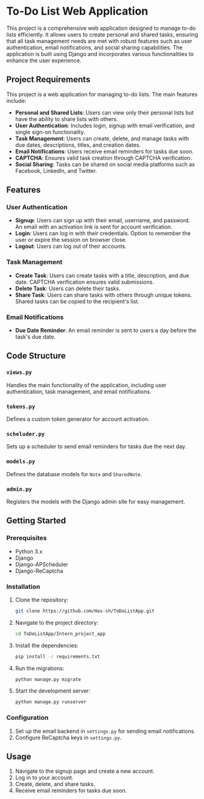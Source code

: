 # To-Do List Web Application

This project is a comprehensive web application designed to manage to-do lists efficiently. It allows users to create personal and shared tasks, ensuring that all task management needs are met with robust features such as user authentication, email notifications, and social sharing capabilities. The application is built using Django and incorporates various functionalities to enhance the user experience.

## Project Requirements
This project is a web application for managing to-do lists. The main features include:

- **Personal and Shared Lists**: Users can view only their personal lists but have the ability to share lists with others.
- **User Authentication**: Includes login, signup with email verification, and single sign-on functionality.
- **Task Management**: Users can create, delete, and manage tasks with due dates, descriptions, titles, and creation dates.
- **Email Notifications**: Users receive email reminders for tasks due soon.
- **CAPTCHA**: Ensures valid task creation through CAPTCHA verification.
- **Social Sharing**: Tasks can be shared on social media platforms such as Facebook, LinkedIn, and Twitter.

## Features

### User Authentication
- **Signup**: Users can sign up with their email, username, and password. An email with an activation link is sent for account verification.
- **Login**: Users can log in with their credentials. Option to remember the user or expire the session on browser close.
- **Logout**: Users can log out of their accounts.

### Task Management
- **Create Task**: Users can create tasks with a title, description, and due date. CAPTCHA verification ensures valid submissions.
- **Delete Task**: Users can delete their tasks.
- **Share Task**: Users can share tasks with others through unique tokens. Shared tasks can be copied to the recipient's list.

### Email Notifications
- **Due Date Reminder**: An email reminder is sent to users a day before the task's due date.

## Code Structure

### `views.py`
Handles the main functionality of the application, including user authentication, task management, and email notifications.

### `tokens.py`
Defines a custom token generator for account activation.

### `scheluder.py`
Sets up a scheduler to send email reminders for tasks due the next day.

### `models.py`
Defines the database models for `Note` and `SharedNote`.

### `admin.py`
Registers the models with the Django admin site for easy management.

## Getting Started

### Prerequisites
- Python 3.x
- Django
- Django-APScheduler
- Django-ReCaptcha

### Installation
1. Clone the repository:
    ```bash
    git clone https://github.com/Has-sh/ToDoListApp.git
    ```
2. Navigate to the project directory:
    ```bash
    cd ToDoListApp/Intern_project_app
    ```
3. Install the dependencies:
    ```bash
    pip install -r requirements.txt
    ```
4. Run the migrations:
    ```bash
    python manage.py migrate
    ```
5. Start the development server:
    ```bash
    python manage.py runserver
    ```

### Configuration
1. Set up the email backend in `settings.py` for sending email notifications.
2. Configure ReCaptcha keys in `settings.py`.

## Usage
1. Navigate to the signup page and create a new account.
2. Log in to your account.
3. Create, delete, and share tasks.
4. Receive email reminders for tasks due soon.
